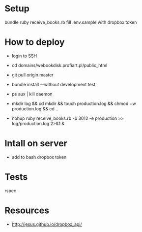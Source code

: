 # Setup
bundle
ruby receive_books.rb
fill .env.sample with dropbox token

# How to deploy
- login to SSH
- cd domains/webookdisk.profiart.pl/public_html
- git pull origin master
- bundle install --without development test
- ps aux | kill daemon

- mkdir log && cd mkdir && touch production.log && chmod +w production.log && cd ..
- nohup ruby receive_books.rb -p 3012 -e production >> log/production.log 2>&1 &

# Intall on server
- add to bash dropbox token

# Tests
rspec 

# Resources
- http://jesus.github.io/dropbox_api/